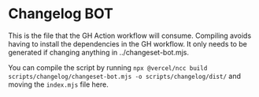 # Changelog BOT

This is the file that the GH Action workflow will consume. Compiling avoids having to install the dependencies in the GH workflow.
It only needs to be generated if changing anything in ../changeset-bot.mjs.

You can compile the script by running `npx @vercel/ncc build scripts/changelog/changeset-bot.mjs -o scripts/changelog/dist/` and moving the 
`index.mjs` file here.